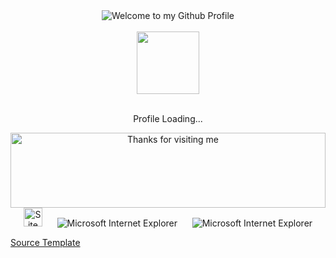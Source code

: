 <!-- "Hero" Header -->


<div align="center">
  <img src="https://github.com/BrunnerLivio/brunnerlivio/blob/master/images/welcome.png?raw=true" style="max-width: 100%;" alt="Welcome to my Github Profile" />
  <br />
  <br />
  <a href="https://www.youtube.com/watch?v=dQw4w9WgXcQ">
  <img height="100" alt=""  src="https://media3.giphy.com/media/3oEjI6SIIHBdRxXI40/giphy.gif" />
  </a>
  <br />
  <br />
  <p align="center">
  Profile Loading...
</p>

  

</div>

<!-- Social -->

<!-- Footer -->

<div align="center">

<img height="120" alt="Thanks for visiting me" width="100%" class="centre" src="https://raw.githubusercontent.com/BrunnerLivio/brunnerlivio/master/images/marquee.svg" />
<br />




<img src="https://raw.githubusercontent.com/BrunnerLivio/brunnerlivio/master/images/notepad.gif" alt="Site created with Notepad" height="30" />
<!-- "margin-right: whatever;" -->
<span>&nbsp;&nbsp;&nbsp;&nbsp;</span>  
<img src="https://raw.githubusercontent.com/BrunnerLivio/brunnerlivio/master/images/ie_logo.gif" alt="Microsoft Internet Explorer" />
<span>&nbsp;&nbsp;&nbsp;&nbsp;</span>  
<img src="https://raw.githubusercontent.com/BrunnerLivio/brunnerlivio/master/images/noframes.gif" alt="Microsoft Internet Explorer" />

</div>

<p>
  <a href="https://github.com/BrunnerLivio/brunnerlivio">Source Template</a></p>


